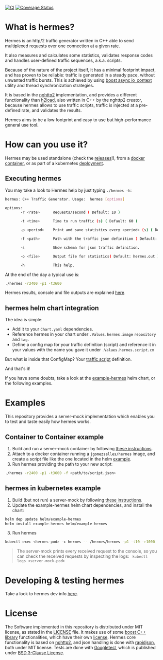 [![CI](https://github.com/jgomezselles/hermes/actions/workflows/ci.yml/badge.svg?branch=main&event=push)](https://github.com/jgomezselles/hermes/actions/workflows/ci.yml)
[![Coverage Status](https://coveralls.io/repos/github/jgomezselles/hermes/badge.svg?branch=main)](https://coveralls.io/github/jgomezselles/hermes?branch=main)
# What is hermes?

Hermes is an http/2 traffic generator written in C++ able to send multiplexed
requests over one connection at a given rate.

It also measures and calculates some statistics, validates response codes and
handles user-defined traffic sequences, a.k.a. scripts.

Because of the nature of the project itself, it has a minimal footprint impact,
and has proven to be reliable: traffic is generated in a steady pace, without
unwanted traffic bursts. This is achieved by using
[boost async io_context](https://www.boost.org/doc/libs/develop/doc/html/boost_asio/reference/io_context.html)
utility and thread synchronization strategies.

It is based in the [nghttp2](https://nghttp2.org/) implementation, and provides
a different functionality than [h2load](https://nghttp2.org/documentation/h2load.1.html),
also written in C++ by the nghttp2 creator, because hermes allows to use traffic scripts,
traffic is injected at a pre-defined rate, and validates the results.

Hermes aims to be a low footprint and easy to use but high-performance general use tool.

# How can you use it?

Hermes may be used standalone (check the [releases](https://github.com/jgomezselles/hermes/releases)!),
from a [docker container](#container-to-container-example), or as part of a kubernetes
[deployment](#hermes-in-kubernetes-example).

## Executing hermes

You may take a look to Hermes help by just typing `./hermes -h`:

```bash
hermes: C++ Traffic Generator. Usage:  hermes [options]

options:
       -r <rate>      Requests/second ( Default: 10 )

       -t <time>      Time to run traffic (s) ( Default: 60 )

       -p <period>    Print and save statistics every <period> (s) ( Default: 10 )

       -f <path>      Path with the traffic json definition ( Default: /etc/scripts/traffic.json )

       -s             Show schema for json traffic definition.

       -o <file>      Output file for statistics( Default: hermes.out )

       -h             This help.

```

At the end of the day a typical use is:

```bash
./hermes -r2400 -p1 -t3600
```

Hermes results, console and file outputs are explained [here](doc/hermes_output.md).

## hermes helm chart integration
The idea is simple:

* Add it to your `Chart.yaml` dependencies.
* Reference hermes in your chart under `.Values.hermes.image` `repository` and `tag`.
* Define a config map for your traffic definition (script) and reference it
in your values with the name you gave it under `.Values.hermes.script.cm`

But what is inside that ConfigMap? Your [traffic script](doc/traffic_script.md) definition.

And that's it!

If you have some doubts, take a look at the [example-hermes](helm/example-hermes)
helm chart, or the following examples. 

# Examples

This repository provides a server-mock implementation which enables you to test and taste
easily how hermes works.

## Container to Container example

1. Build and run a server-mock container by following [these instructions](docker/Readme.md#server-mock).
2. Attach to a docker container running a `jgomezselles/hermes` image, and create a script file
like the one located in the helm [example](helm/example-hermes/templates/traffic.script.yaml).
3. Run hermes providing the path to your new script:
```bash
./hermes -r2400 -p1 -t3600 -f <path/to/script.json>
```

## hermes in kubernetes example

1. Build (but not run) a server-mock by following [these instructions](docker/Readme.md#server-mock).
2. Update the example-hermes helm chart dependencies, and install the chart:
```bash
helm dep update helm/example-hermes
helm install example-hermes helm/example-hermes
```
3. Run hermes
```bash
kubectl exec <hermes-pod> -c hermes -- /hermes/hermes -p1 -t10 -r1000
```

> The server-mock prints every received request to the console, so you can check the received requests
> by inspecting the logs: ` kubectl logs <server-mock-pod>`

# Developing & testing hermes

Take a look to hermes dev info [here](doc/dev_info.md).

# License

The Software implemented in this repository is distributed under MIT license,
as stated in the [LICENSE](/LICENSE) file. It makes use of some
[boost C++ library](https://www.boost.org/doc/libs/1_67_0/) functionalities,
which have their own [license](https://www.boost.org/LICENSE_1_0.txt).
Hermes core functionality is based on [nghttp2](https://nghttp2.org/), and
json handling is done with [rapidjson](https://rapidjson.org/), both under
MIT license. Tests are done with [Googletest](https://github.com/google/googletest),
which is published under [BSD 3-Clause License](https://github.com/google/googletest/blob/master/LICENSE).
